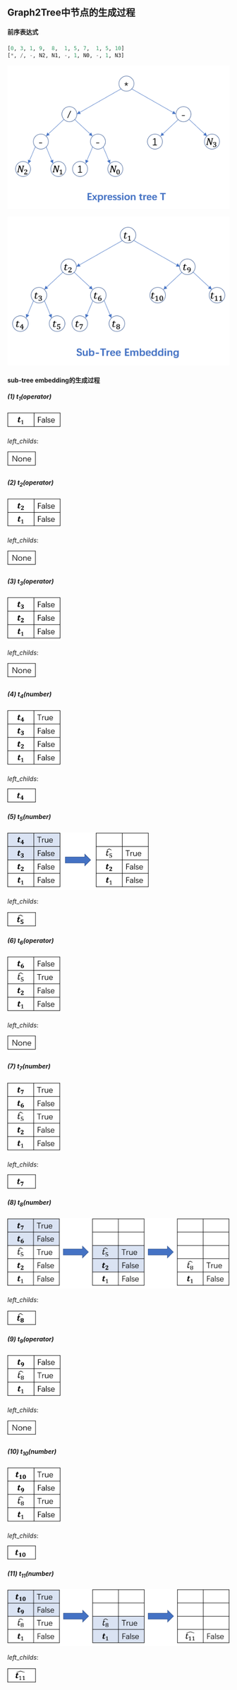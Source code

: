 ## Graph2Tree中节点的生成过程

#### 前序表达式

```python
[0, 3, 1, 9,  8,  1, 5, 7,  1, 5, 10]
[*, /, -, N2, N1, -, 1, N0, -, 1, N3]
```

![exp_tree](exp_tree.png)

![sub_tree_emb](sub_tree_emb.png)

#### sub-tree embedding的生成过程

##### (1) $t_{1}(operator)$

<img src="t1.png" alt="t1" style="zoom:50%;" />

$left\_childs:$ 

<img src="t1_l.png" alt="t1_l" style="zoom:50%;" />

##### (2) $t_{2}(operator)$

<img src="t2.png" alt="t2" style="zoom:50%;" />

$left\_childs:$ 

<img src="t2_l.png" alt="t2_l" style="zoom:50%;" />

##### (3) $t_{3}(operator)$

<img src="t3.png" alt="t3" style="zoom:50%;" />

$left\_childs:$ 

<img src="t3_l.png" alt="t3_l" style="zoom:50%;" />

##### (4) $t_{4}(number)$

<img src="t4.png" alt="t4" style="zoom:50%;" />

$left\_childs:$ 

<img src="t4_l.png" alt="t4_l" style="zoom:50%;" />

##### (5) $t_{5}(number)$

<img src="t5.png" alt="t5" style="zoom:50%;" />

$left\_childs:$ 

<img src="t5_l.png" alt="t5_l" style="zoom:50%;" />

##### (6) $t_{6}(operator)$

<img src="t6.png" alt="t6" style="zoom:50%;" />

$left\_childs:$ 

<img src="t6_l.png" alt="t6_l" style="zoom:50%;" />

##### (7) $t_{7}(number)$

<img src="t7.png" alt="t7" style="zoom:50%;" />

$left\_childs:$ 

<img src="t7_l.png" alt="t7_l" style="zoom:50%;" />

##### (8) $t_{8}(number)$

<img src="t8.png" alt="t8" style="zoom:50%;" />

$left\_childs:$ 

<img src="t8_l.png" alt="t8_l" style="zoom:50%;" />

##### (9) $t_{9}(operator)$

<img src="t9.png" alt="t9" style="zoom:50%;" />

$left\_childs:$ 

<img src="t9_l.png" alt="t9_l" style="zoom:50%;" />

##### (10) $t_{10}(number)$

<img src="t10.png" alt="t10" style="zoom:50%;" />

$left\_childs:$ 

<img src="t10_l.png" alt="t10_l" style="zoom:50%;" />

##### (11) $t_{11}(number)$

<img src="t11.png" alt="t11" style="zoom:50%;" />

$left\_childs:$ 

<img src="t11_l.png" alt="t11_l" style="zoom:50%;" />